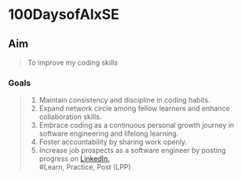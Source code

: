 # 100DaysofAlxSE
## Aim
> To improve my coding skills
### Goals 
> 1. Maintain consistency and discipline in coding habits. 
> 2. Expand network circle among fellow learners and enhance collaboration skills. 
> 3. Embrace coding as a continuous personal growth journey in software engineering and lifelong learning. 
> 4. Foster accountability by sharing work openly. 
> 5. Increase job prospects as a software engineer by posting progress on [LinkedIn.](https://www.linkedin.com/in/christopher-morara-746610124/>)  
#Learn, Practice, Post (LPP) 
